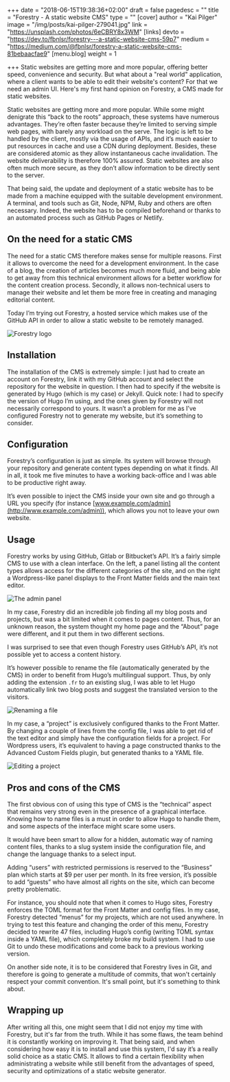 +++
date = "2018-06-15T19:38:36+02:00"
draft = false
pagedesc = ""
title = "Forestry - A static website CMS"
type = ""
[cover]
author = "Kai Pilger"
image = "/img/posts/kai-pilger-279041.jpg"
link = "https://unsplash.com/photos/6eCBRY8x3WM"
[links]
devto = "https://dev.to/fbnlsr/forestry---a-static-website-cms-59p7"
medium = "https://medium.com/@fbnlsr/forestry-a-static-website-cms-81bebaacfae9"
[menu.blog]
weight = 1

+++
Static websites are getting more and more popular, offering better speed, convenience and security. But what about a "real world" application, where a client wants to be able to edit their website's content? For that we need an admin UI. Here's my first hand opinion on Forestry, a CMS made for static websites.

<!--more-->

Static websites are getting more and more popular. While some might denigrate this “back to the roots” approach, these systems have numerous advantages. They’re often faster because they’re limited to serving simple web pages, with barely any workload on the serve. The logic is left to be handled by the client, mostly via the usage of APIs, and it’s much easier to put resources in cache and use a CDN during deployment. Besides, these are considered atomic as they allow instantaneous cache invalidation. The website deliverability is therefore 100% assured. Static websites are also often much more secure, as they don’t allow information to be directly sent to the server.

That being said, the update and deployment of a static website has to be made from a machine equipped with the suitable development environment. A terminal, and tools such as Git, Node, NPM, Ruby and others are often necessary. Indeed, the website has to be compiled beforehand or thanks to an automated process such as GitHub Pages or Netlify.

## On the need for a static CMS

The need for a static CMS therefore makes sense for multiple reasons. First it allows to overcome the need for a development environment. In the case of a blog, the creation of articles becomes much more fluid, and being able to get away from this technical environment allows for a better workflow for the content creation process. Secondly, it allows non-technical users to manage their website and let them be more free in creating and managing editorial content.

Today I’m trying out Forestry, a hosted service which makes use of the GitHub API in order to allow a static website to be remotely managed.

![Forestry logo](/img/posts/forestry-logo.jpg "Forestry logo")

## Installation

The installation of the CMS is extremely simple: I just had to create an account on Forestry, link it with my GitHub account and select the repository for the website in question. I then had to specify if the website is generated by Hugo (which is my case) or Jekyll. Quick note: I had to specify the version of Hugo I’m using, and the ones given by Forestry will not necessarily correspond to yours. It wasn’t a problem for me as I’ve configured Forestry not to generate my website, but it’s something to consider.

## Configuration

Forestry’s configuration is just as simple. Its system will browse through your repository and generate content types depending on what it finds. All in all, it took me five minutes to have a working back-office and I was able to be productive right away.

It’s even possible to inject the CMS inside your own site and go through a URL you specify (for instance [www.example.com/admin](http://www.example.com/admin)), which allows you not to leave your own website.

## Usage

Forestry works by using GitHub, Gitlab or Bitbucket’s API. It’s a fairly simple CMS to use with a clean interface. On the left, a panel listing all the content types allows access for the different categories of the site, and on the right a Wordpress-like panel displays to the Front Matter fields and the main text editor.

![The admin panel](/img/posts/forestry1.JPG "The admin panel")

In my case, Forestry did an incredible job finding all my blog posts and projects, but was a bit limited when it comes to pages content. Thus, for an unknown reason, the system thought my home page and the “About” page were different, and it put them in two different sections.

I was surprised to see that even though Forestry uses GitHub’s API, it’s not possible yet to access a content history.

It’s however possible to rename the file (automatically generated by the CMS) in order to benefit from Hugo’s multilingual support. Thus, by only adding the extension `.fr` to an existing slug, I was able to let Hugo automatically link two blog posts and suggest the translated version to the visitors.

![Renaming a file](/img/posts/forestry2.JPG "Renaming a file")

In my case, a “project” is exclusively configured thanks to the Front Matter. By changing a couple of lines from the config file, I was able to get rid of the text editor and simply have the configuration fields for a project. For Wordpress users, it’s equivalent to having a page constructed thanks to the Advanced Custom Fields plugin, but generated thanks to a YAML file.

![Editing a project](/img/posts/forestry3.JPG "Editing a project")

## Pros and cons of the CMS

The first obvious con of using this type of CMS is the “technical” aspect that remains very strong even in the presence of a graphical interface. Knowing how to name files is a must in order to allow Hugo to handle them, and some aspects of the interface might scare some users.

It would have been smart to allow for a hidden, automatic way of naming content files, thanks to a slug system inside the configuration file, and change the language thanks to a select input.

Adding “users” with restricted permissions is reserved to the “Business” plan which starts at $9 per user per month. In its free version, it’s possible to add “guests” who have almost all rights on the site, which can become pretty problematic.

For instance, you should note that when it comes to Hugo sites, Forestry enforces the TOML format for the Front Matter and config files. In my case, Forestry detected “menus” for my projects, which are not used anywhere. In trying to test this feature and changing the order of this menu, Forestry decided to rewrite 47 files, including Hugo’s config (writing TOML syntax inside a YAML file), which completely broke my build system. I had to use Git to undo these modifications and come back to a previous working version.

On another side note, it is to be considered that Forestry lives in Git, and therefore is going to generate a multitude of commits, that won't certainly respect your commit convention. It's small point, but it's something to think about.

## Wrapping up

After writing all this, one might seem that I did not enjoy my time with Forestry, but it's far from the truth. While it has some flaws, the team behind it is constantly working on improving it. That being said, and when considering how easy it is to install and use this system, I'd say it’s a really solid choice as a static CMS. It allows to find a certain flexibility when administrating a website while still benefit from the advantages of speed, security and optimizations of a static website generator.
